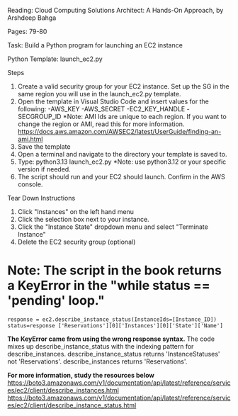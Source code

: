 Reading: Cloud Computing Solutions Architect: A Hands-On Approach, by Arshdeep Bahga

Pages: 79-80

Task: Build a Python program for launching an EC2 instance

Python Template: launch_ec2.py

Steps
1. Create a valid security group for your EC2 instance. Set up the SG in the same region you will use in the launch_ec2.py template.
2. Open the template in Visual Studio Code and insert values for the following:
    -AWS_KEY
    -AWS_SECRET
    -EC2_KEY_HANDLE
    -SECGROUP_ID
    *Note: AMI Ids are unique to each region. If you want to change the region or AMI, read this for more information. https://docs.aws.amazon.com/AWSEC2/latest/UserGuide/finding-an-ami.html
3.  Save the template
4. Open a terminal and navigate to the directory your template is saved to.
5. Type: python3.13 launch_ec2.py
   *Note: use python3.12 or your specific version if needed.
6. The script should run and your EC2 should launch. Confirm in the AWS console.

Tear Down Instructions
1. Click "Instances" on the left hand menu
2. Click the selection box next to your instance.
3. Click the "Instance State" dropdown menu and select "Terminate Instance"
4. Delete the EC2 security group (optional)

# Note: The script in the book returns a KeyError in the "while status == 'pending' loop."
    response = ec2.describe_instance_status(InstanceIds=[Instance_ID])
    status=response ['Reservations'][0]['Instances'][0]['State']['Name']

**The KeyError came from using the wrong response syntax.**
    The code mixes up describe_instance_status with the indexing pattern for describe_instances.
    describe_instance_status returns 'InstanceStatuses' not 'Reservations'.
    describe_instances returns 'Reservations'.

**For more information, study the resources below**
      https://boto3.amazonaws.com/v1/documentation/api/latest/reference/services/ec2/client/describe_instances.html
      https://boto3.amazonaws.com/v1/documentation/api/latest/reference/services/ec2/client/describe_instance_status.html
